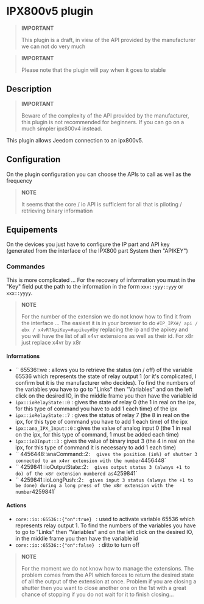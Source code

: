 # IPX800v5 plugin

>**IMPORTANT**
>
> This plugin is a draft, in view of the API provided by the manufacturer we can not do very much

>**IMPORTANT**
>
> Please note that the plugin will pay when it goes to stable

## Description

>**IMPORTANT**
>
> Beware of the complexity of the API provided by the manufacturer, this plugin is not recommended for beginners. If you can go on a much simpler ipx800v4 instead.

This plugin allows Jeedom connection to an ipx800v5.

## Configuration

On the plugin configuration you can choose the APIs to call as well as the frequency

>**NOTE**
>
> It seems that the core / io API is sufficient for all that is piloting / retrieving binary information

## Equipements

On the devices you just have to configure the IP part and API key (generated from the interface of the IPX800 part System then "APIKEY")

### Commandes

This is more complicated ... For the recovery of information you must in the "Key" field put the path to the information in the form `xxx::yyy::yyy` or `xxx::yyyy`.

>**NOTE**
>
>For the number of the extension we do not know how to find it from the interface ... The easiest it is in your browser to do `#IP_IPX#/ api / ebx / x4vR?ApiKey=#apikey#`by replacing the ip and the apikey and you will have the list of all x4vr extensions as well as their id. For x8r just replace x4vr by x8r 

#### Informations

- `` 65536::we : allows you to retrieve the status (on / off) of the variable 65536 which represents the state of relay output 1 (or it's complicated, I confirm but it is the manufacturer who decides). To find the numbers of the variables you have to go to "Links" then "Variables" and on the left click on the desired IO, in the middle frame you then have the variable id
- `ipx::ioRelayState::0` : gives the state of relay 0 (the 1 in real on the ipx, for this type of command you have to add 1 each time) of the ipx
- `ipx::ioRelayState::7` : gives the status of relay 7 (the 8 in real on the ipx, for this type of command you have to add 1 each time) of the ipx
- `ipx::ana_IPX_Input::0` : gives the value of analog input 0 (the 1 in real on the ipx, for this type of command, 1 must be added each time)
- `ipx::ioDInput::3` : gives the value of binary input 3 (the 4 in real on the ipx, for this type of command it is necessary to add 1 each time)
- `` 4456448::anaCommand::2` :  gives the position (in%) of shutter 3 connected to an x4vr extension with the number `4456448`
- `` 4259841::ioOutputState::2` :  gives output status 3 (always +1 to do) of the x8r extension numbered as `4259841`
- `` 4259841::ioLongPush::2` :  gives input 3 status (always the +1 to be done) during a long press of the x8r extension with the number `4259841`

#### Actions

- `core::io::65536::{"on":true} ` : used to activate variable 65536 which represents relay output 1. To find the numbers of the variables you have to go to "Links" then "Variables" and on the left click on the desired IO, in the middle frame you then have the variable id
- `core::io::65536::{"on":false} ` : ditto to turn off

>**NOTE**
>
>For the moment we do not know how to manage the extensions. The problem comes from the API which forces to return the desired state of all the output of the extension at once. Problem if you are closing a shutter then you want to close another one on the 1st with a great chance of stopping if you do not wait for it to finish closing... 
